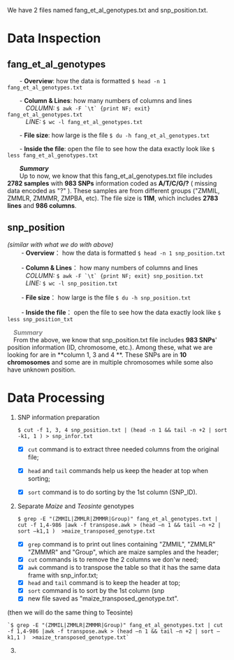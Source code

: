 We have 2 files named fang_et_al_genotypes.txt and snp_position.txt.  

# Data Inspection 



## fang\_et\_al\_genotypes  
  

&emsp;&emsp;- **Overview**: how the data is formatted `$ head -n 1  fang_et_al_genotypes.txt`

&emsp;&emsp;- **Column & Lines**: how many numbers of columns and lines   
&emsp;&emsp;&emsp;_COLUMN:_  ``$ awk -F `\t` {print NF; exit} fang_et_al_genotypes.txt ``   
&emsp;&emsp;&emsp;_LINE:_  `$ wc -l fang_et_al_genotypes.txt`

&emsp;&emsp;- **File size**: how large is the file `$ du -h fang_et_al_genotypes.txt `

&emsp;&emsp;- **Inside the file**: open the file to see how the data exactly look like `$ less fang_et_al_genotypes.txt`

&emsp;&emsp;**_Summary_**  
&emsp;&emsp;Up to now, we know that this fang\_et\_al\_genotypes.txt file includes **2782 samples** with **983 SNPs** information coded as **A/T/C/G/?** ( missing data encoded as "?" ). These samples are from different groups ("ZMMIL, ZMMLR, ZMMMR, ZMPBA, etc). The file size is **11M**, which includes **2783 lines** and **986 columns**.  



## snp_position

_(similar with what we do with above)_  
&emsp;&emsp; - **Overview**： how the data is formatted `$ head -n 1 snp_position.txt`  
	
&emsp;&emsp; - **Column & Lines**： how many numbers of columns and lines   
&emsp;&emsp;&emsp;_COLUMN:_  ``$ awk -F `\t` {print NF; exit} snp_position.txt ``   
&emsp;&emsp;&emsp;_LINE:_  `$ wc -l snp_position.txt`  

&emsp;&emsp; - **File size**： how large is the file `$ du -h snp_position.txt`

&emsp;&emsp; - **Inside the file**： open the file to see how the data exactly look like `$ less snp_position_txt`  
	
&emsp;<font color=grey>**_Summary_**</font>  
&emsp;From the above, we know that snp\_position.txt file includes **983 SNPs**' position information (ID, chromosome, etc.). Among these, what we are looking for are in **column 1, 3 and 4 **. These SNPs are in **10 chromosomes** and some are in multiple chromosomes while some also have unknown position.

# Data Processing  

1. SNP information preparation     
 
	`$ cut -f 1, 3, 4 snp_position.txt | (head -n 1 && tail -n +2 | sort -k1, 1 ) > snp_infor.txt`    
				
	 - [x] `cut` command is to extract three needed columns from the original file; 
	 - [x] `head` and `tail` commands help us keep the header at top when sorting;
	 - [x] `sort` command is to do sorting by the 1st column (SNP_ID).


2. Separate _Maize_ and _Teosinte_ genotypes

	`$ grep -E "(ZMMIL|ZMMLR|ZMMMR|Group)" fang_et_al_genotypes.txt | cut -f 1,4-986 |awk -f transpose.awk > (head –n 1 && tail –n +2 | sort –k1,1 )  >maize_transposed_genotype.txt`  
				
	 - [x] `grep` command is to print out lines containing "ZMMIL", "ZMMLR" "ZMMMR" and "Group", which are maize samples and the header; 
	 - [x] `cut` commands is to remove the 2 columns we don'w need;
	 - [x] `awk` command is to transpose the table so that it has the same data frame with snp_infor.txt;
	 - [x] `head` and `tail` command is to keep the header at top;
	 - [x] `sort` command is to sort by the 1st column (snp
	 - [x] new file saved as "maize_transposed_genotype.txt".  
	   
(then we will do the same thing to Teosinte)

	`$ grep -E "(ZMMIL|ZMMLR|ZMMMR|Group)" fang_et_al_genotypes.txt | cut -f 1,4-986 |awk -f transpose.awk > (head –n 1 && tail –n +2 | sort –k1,1 )  >maize_transposed_genotype.txt`  

3. 
